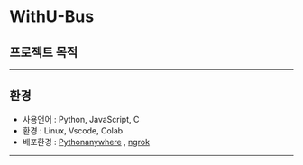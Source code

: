 # WithU-Bus

## 프로젝트 목적
----------------------
## 환경
- 사용언어 : Python, JavaScript, C
- 환경 : Linux, Vscode, Colab
- 배포환경 : <a href=https://www.pythonanywhere.com/>Pythonanywhere</a> , <a href=https://ngrok.com/>ngrok</a>
----------------------
